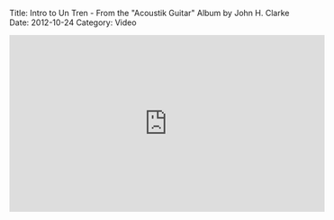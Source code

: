 Title: Intro to Un Tren - From the "Acoustik Guitar" Album by John H. Clarke
Date: 2012-10-24
Category: Video

<iframe width="560" height="315" src="https://www.youtube.com/embed/I72oj_AV16w" title="YouTube video player" frameborder="0" allow="accelerometer; autoplay; clipboard-write; encrypted-media; gyroscope; picture-in-picture" allowfullscreen></iframe>

